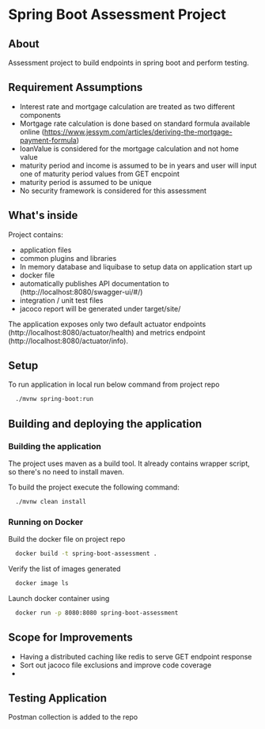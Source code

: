 # Spring Boot Assessment Project

## About
Assessment project to build endpoints in spring boot and perform testing.

## Requirement Assumptions

* Interest rate and mortgage calculation are treated as two different components
* Mortgage rate calculation is done based on standard formula available online (https://www.jessym.com/articles/deriving-the-mortgage-payment-formula)
* loanValue is considered for the mortgage calculation and not home value
* maturity period and income is assumed to be in years and user will input one of maturity period values from GET encpoint
* maturity period is assumed to be unique
* No security framework is considered for this assessment

## What's inside

Project contains:
* application files
* common plugins and libraries
* In memory database and liquibase to setup data on application start up 
* docker file
* automatically publishes API documentation to (http://localhost:8080/swagger-ui/#/)
* integration / unit test files
* jacoco report will be generated under target/site/

The application exposes only two default actuator endpoints (http://localhost:8080/actuator/health) and metrics endpoint
(http://localhost:8080/actuator/info).

## Setup

To run application in local run below command from project repo
```bash
  ./mvnw spring-boot:run
```
## Building and deploying the application

### Building the application

The project uses maven as a build tool. It already contains wrapper script, so there's no need to install maven.

To build the project execute the following command:

```bash
  ./mvnw clean install
```

### Running on Docker

Build the docker file on project repo

```bash
  docker build -t spring-boot-assessment .
```

Verify the list of images generated

```bash
  docker image ls
```
Launch docker container using 

```bash
  docker run -p 8080:8080 spring-boot-assessment
```

## Scope for Improvements

* Having a distributed caching like redis to serve GET endpoint response
* Sort out jacoco file exclusions and improve code coverage
* 

## Testing Application

Postman collection is added to the repo